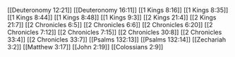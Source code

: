 [[Deuteronomy 12:21]]
[[Deuteronomy 16:11]]
[[1 Kings 8:16]]
[[1 Kings 8:35]]
[[1 Kings 8:44]]
[[1 Kings 8:48]]
[[1 Kings 9:3]]
[[2 Kings 21:4]]
[[2 Kings 21:7]]
[[2 Chronicles 6:5]]
[[2 Chronicles 6:6]]
[[2 Chronicles 6:20]]
[[2 Chronicles 7:12]]
[[2 Chronicles 7:15]]
[[2 Chronicles 30:8]]
[[2 Chronicles 33:4]]
[[2 Chronicles 33:7]]
[[Psalms 132:13]]
[[Psalms 132:14]]
[[Zechariah 3:2]]
[[Matthew 3:17]]
[[John 2:19]]
[[Colossians 2:9]]
